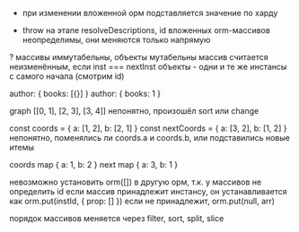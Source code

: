 - при изменении вложенной орм подставляется значение по харду
+ throw на этапе resolveDescriptions, id вложенных orm-массивов неопределимы, они меняются только напрямую

? массивы иммутабельны, объекты мутабельны
массив считается неизменённым, если inst === nextInst
объекты - одни и те же инстансы с самого начала (смотрим id)


author: {
	books: [{}]
}
author: {
	books: 1
}


graph [[0, 1], [2, 3], [3, 4]]
непонятно, произошёл sort или change

const coords = {
	a: [1, 2],
	b: [2, 1]
}
const nextCoords = {
	a: [3, 2],
	b: [1, 2]
}
непонятно, поменялись ли coords.a и coords.b, или подставились новые итемы

coords map { a: 1, b: 2 }
next map { a: 3, b: 1 }

невозможно установить orm([]) в другую орм, т.к. у массивов не определить id
если массив принадлежит инстансу, он устанавливается как orm.put(instId, { prop: [] })
если не принадлежит, orm.put(null, arr)

порядок массивов меняется через filter, sort, split, slice
